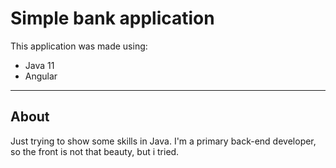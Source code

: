 # Simple bank application

This application was made using:
* Java 11
* Angular
---
## About
Just trying to show some skills in Java. I'm a primary back-end developer, so the front is not that beauty, but i tried.
